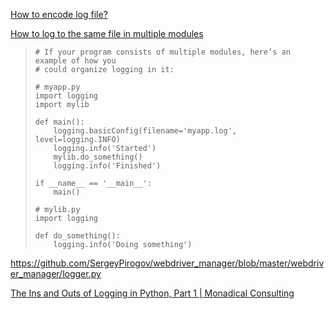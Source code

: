[How to encode log file?](https://stackoverflow.com/questions/21402530/how-to-encode-log-file)

[How to log to the same file in multiple modules](https://stackoverflow.com/questions/21721945/how-to-log-to-the-same-file-in-multiple-modules)

> ```pytho
> # If your program consists of multiple modules, here’s an example of how you 
> # could organize logging in it:
> 
> # myapp.py
> import logging
> import mylib
> 
> def main():
>     logging.basicConfig(filename='myapp.log', level=logging.INFO)
>     logging.info('Started')
>     mylib.do_something()
>     logging.info('Finished')
> 
> if __name__ == '__main__':
>     main()
> 
> # mylib.py
> import logging
> 
> def do_something():
>     logging.info('Doing something')
> ```

https://github.com/SergeyPirogov/webdriver_manager/blob/master/webdriver_manager/logger.py

[The Ins and Outs of Logging in Python, Part 1 | Monadical Consulting](https://monadical.com/posts/ins-and-outs-of-logging-in-python-part-one.html#)
